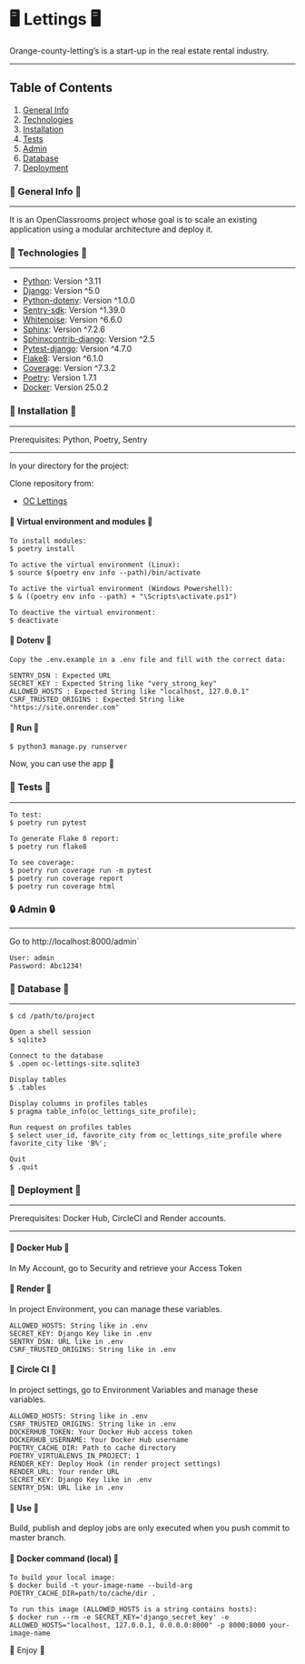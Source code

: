 # :desktop_computer: Lettings :desktop_computer:

Orange-county-letting’s is a start-up in the real estate rental industry. 

***
## Table of Contents
1. [General Info](#general-info)
2. [Technologies](#technologies)
3. [Installation](#installation)
4. [Tests](#tests)
5. [Admin](#admin)
6. [Database](#database)
7. [Deployment](#deployment)

### :newspaper: General Info :newspaper:
***
It is an OpenClassrooms project whose goal is to scale an existing application using a modular architecture and deploy it.

### :briefcase: Technologies :briefcase:
*** 
- [Python](https://www.python.org/): Version ^3.11
- [Django](https://docs.djangoproject.com/en/5.0/): Version ^5.0
- [Python-dotenv](https://pypi.org/project/python-dotenv/): Version ^1.0.0
- [Sentry-sdk](https://pypi.org/project/sentry-sdk/1.35.0/): Version ^1.39.0
- [Whitenoise](https://pypi.org/project/whitenoise/): Version ^6.6.0
- [Sphinx](https://www.sphinx-doc.org/en/master/index.html): Version ^7.2.6
- [Sphinxcontrib-django](https://pypi.org/project/sphinxcontrib-django/): Version ^2.5
- [Pytest-django](https://pypi.org/project/pytest-django/): Version ^4.7.0
- [Flake8](https://pypi.org/project/flake8/): Version ^6.1.0
- [Coverage](https://pypi.org/project/coverage/): Version ^7.3.2
- [Poetry](https://python-poetry.org/): Version 1.7.1
- [Docker](https://docs.docker.com/get-docker/): Version 25.0.2

### :wrench: Installation :wrench:
***
Prerequisites: Python, Poetry, Sentry
***
In your directory for the project:

Clone repository from:
- [OC Lettings](https://github.com/SpiritF0rest/OC_Python_P13_Lettings)

#### :wrench: Virtual environment and modules :wrench:

```
To install modules:
$ poetry install

To active the virtual environment (Linux):
$ source $(poetry env info --path)/bin/activate

To active the virtual environment (Windows Powershell):
$ & ((poetry env info --path) + "\Scripts\activate.ps1")

To deactive the virtual environment: 
$ deactivate
```

#### :wrench: Dotenv :wrench:

```
Copy the .env.example in a .env file and fill with the correct data:

SENTRY_DSN : Expected URL
SECRET_KEY : Expected String like "very_strong_key"
ALLOWED_HOSTS : Expected String like "localhost, 127.0.0.1"
CSRF_TRUSTED_ORIGINS : Expected String like "https://site.onrender.com"
```

#### :wrench: Run :wrench:

```
$ python3 manage.py runserver
```
Now, you can use the app :tada:

### :newspaper: Tests :newspaper:
***
```
To test:
$ poetry run pytest

To generate Flake 8 report:
$ poetry run flake8

To see coverage:
$ poetry run coverage run -m pytest
$ poetry run coverage report
$ poetry run coverage html
```

### :lock: Admin :lock:
***
Go to http://localhost:8000/admin`
```
User: admin
Password: Abc1234!
```

### :wrench: Database :wrench:
***
```
$ cd /path/to/project

Open a shell session
$ sqlite3

Connect to the database
$ .open oc-lettings-site.sqlite3

Display tables
$ .tables

Display columns in profiles tables
$ pragma table_info(oc_lettings_site_profile);

Run request on profiles tables
$ select user_id, favorite_city from oc_lettings_site_profile where favorite_city like 'B%';

Quit
$ .quit

```

### :wrench: Deployment :wrench:
***
Prerequisites: Docker Hub, CircleCI and Render accounts.
***
#### :wrench: Docker Hub :wrench:

In My Account, go to Security and retrieve your Access Token

#### :wrench: Render :wrench:

In project Environment, you can manage these variables.
```
ALLOWED_HOSTS: String like in .env
SECRET_KEY: Django Key like in .env
SENTRY_DSN: URL like in .env
CSRF_TRUSTED_ORIGINS: String like in .env
```

#### :wrench: Circle CI :wrench:

In project settings, go to Environment Variables and manage these variables.
```
ALLOWED_HOSTS: String like in .env
CSRF_TRUSTED_ORIGINS: String like in .env
DOCKERHUB_TOKEN: Your Docker Hub access token
DOCKERHUB_USERNAME: Your Docker Hub username
POETRY_CACHE_DIR: Path to cache directory
POETRY_VIRTUALENVS_IN_PROJECT: 1
RENDER_KEY: Deploy Hook (in render project settings)
RENDER_URL: Your render URL
SECRET_KEY: Django Key like in .env
SENTRY_DSN: URL like in .env
```

#### :wrench: Use :wrench:

Build, publish and deploy jobs are only executed when you push commit to master branch.

#### :wrench: Docker command (local) :wrench:
```
To build your local image:
$ docker build -t your-image-name --build-arg POETRY_CACHE_DIR=path/to/cache/dir .

To run this image (ALLOWED_HOSTS is a string contains hosts):
$ docker run --rm -e SECRET_KEY='django_secret_key' -e ALLOWED_HOSTS="localhost, 127.0.0.1, 0.0.0.0:8000" -p 8000:8000 your-image-name

```

:snake: Enjoy :snake:
